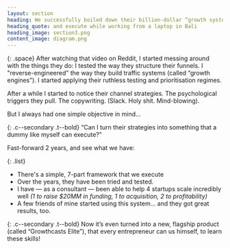 ```yaml
---
layout: section
heading: We successfully boiled down their billion-dollar “growth systems" into a simple 7-part framework that any entrepreneur can quickly implement...
heading_quote: and execute while working from a laptop in Bali
heading_image: section3.png
content_image: diagram.png
---
```


{: .space}
After watching that video on Reddit, I started messing around with the things they do: I tested the way they structure their funnels. I "reverse-engineered" the way they build traffic systems (called “growth engines”). I started applying their ruthless testing and prioritisation regimes.

After a while I started to notice their channel strategies. The psychological triggers they pull. The copywriting. (Slack. Holy shit.  Mind-blowing).

But I always had one simple objective in mind...

{: .c--secondary .t--bold}
“Can I turn their strategies into something that a dummy like myself can execute?”

Fast-forward 2 years, and see what we have:

{: .list}
- There's a simple, 7-part framework that we execute
- Over the years, they have been tried and tested.
- I have — as a consultant — been able to help 4 startups scale incredibly well <em>(1 to raise $20MM in funding, 1 to acquisition, 2 to profitability)</em>
- A few friends of mine started using this system… and they got great results, too.

{: .c--secondary .t--bold}
Now it’s even turned into a new, flagship product (called “Growthcasts Elite”), that every entrepreneur can us himself, to learn these skills!
